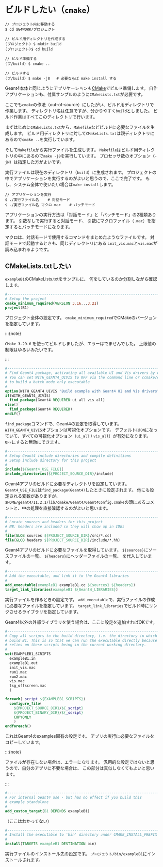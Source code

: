 # ビルドしたい（``cmake``）

```console
// プロジェクト内に移動する
$ cd $G4WORK/プロジェクト

// ビルド用ディレクトリを作成する
(プロジェクト) $ mkdir build
(プロジェクト)$ cd build

// ビルド準備する
(プ/build) $ cmake ..

// ビルドする
(プ/build) $ make -j8   # 必要ならば make install する
```

Geant4本体と同じようにアプリケーションも[CMake](https://cmake.org/)でビルド準備します。
自作アプリケーションも、付属サンプルのように``CMakeLists.txt``が必要です。

ここでも``cmake``の作法（out-of-source）にしたがい、ビルド用ディレクトリで作業します。
ディレクトリ名は任意ですが、分かりやすく``build``としました。
ビルド作業はすべてこのディレクトリで行います。

まずはじめに``CMakeLists.txt``から、``Makefile``などビルドに必要なファイルを生成します。
ビルド用ディレクトリに対して``CMakeLists.txt``は親ディレクトリにあるので``cmake ..``を実行しています。

そして``Makefile``から実行ファイルを生成します。
``Makefile``はビルド用ディレクトリの中にあるので``make -j8``を実行しています。
プロセッサ数のオプション（``-jN``）は指定した方がよいです。

実行ファイルは現在のディレクトリ（``build``）に生成されます。
プロジェクトの中でアプリケーションを実行するのがよいと思うので、ここで完了です。
もし、システム全体で使いたい場合は``make install``します。

```console
// アプリケーションを実行
$ ./実行ファイル名    # 対話モード
$ ./実行ファイル名 マクロ.mac    # バッチモード
```

アプリケーションの実行方法は「対話モード」と「バッチモード」の2種類あります。
引数なしで実行すると対話モード、
引数にマクロファイル（``.mac``）を指定するとバッチモードになります。

マクロは、対話モードで使用するコマンドをまとめたようなファイルです。
対話モードで起動するときも、同じディレクトリにある
``init_vis.mac``と``vis.mac``が読み込まれるようです。

## CMakeLists.txtしたい

``exampleB1``のCMakeLists.txtをサンプルに、
何をしているのか分割しながら確認します。

```cmake
#----------------------------------------------------------------------------
# Setup the project
cmake_minimum_required(VERSION 3.16...3.21)
project(B1)
```

プロジェクト全体の設定です。
``cmake_minimum_required``でCMakeのバージョンを指定しています。

:::{note}

``CMake 3.29.6`` を使ってビルドしましたが、エラーはでませんでした。
上限値の制限はゆるいみたいです。

:::

```cmake
#----------------------------------------------------------------------------
# Find Geant4 package, activating all available UI and Vis drivers by default
# You can set WITH_GEANT4_UIVIS to OFF via the command line or ccmake/cmake-gui
# to build a batch mode only executable
#
option(WITH_GEANT4_UIVIS "Build example with Geant4 UI and Vis drivers" ON)
if(WITH_GEANT4_UIVIS)
  find_package(Geant4 REQUIRED ui_all vis_all)
else()
  find_package(Geant4 REQUIRED)
endif()
```

``find_package``コマンドで、Geant4の設定を取得しています。
``WITH_GEANT4_UIVIS``オプションは可視化オプションです。
デフォルトは``ON``になっていて、すべての可視化オプション（``ui_all`` / ``vis_all``）が有効になります。
``OFF``にすると無効にできます。

```cmake
#----------------------------------------------------------------------------
# Setup Geant4 include directories and compile definitions
# Setup include directory for this project
#
include(${Geant4_USE_FILE})
include_directories(${PROJECT_SOURCE_DIR}/include)
```

Geant4アプリのビルドに必要なディレクトリを設定しています。
``Geant4_USE_FILE``は``find_package(Geant4)``したときに設定されます。
他にも設定される変数がありますが、``$HOME/geant4/11.2.1/lib/cmake/Geant4/Geant4Config.cmake``の頭にあるコメントと、中の処理を直接確認するのがよいと思います。

```cmake
#----------------------------------------------------------------------------
# Locate sources and headers for this project
# NB: headers are included so they will show up in IDEs
#
file(GLOB sources ${PROJECT_SOURCE_DIR}/src/*.cc)
file(GLOB headers ${PROJECT_SOURCE_DIR}/include/*.hh)
```

Geant4アプリのビルドに必要なファイルを取得しています。
``${sources}``にソースファイルの一覧、
``${headers}``にヘッダーファイルの一覧、
を代入しています。

```cmake
#----------------------------------------------------------------------------
# Add the executable, and link it to the Geant4 libraries
#
add_executable(exampleB1 exampleB1.cc ${sources} ${headers})
target_link_libraries(exampleB1 ${Geant4_LIBRARIES})
```

実行ファイルを作るときの設定です。
``add_executable``で、実行ファイルの作成に必要なファイルを指定しています。
``target_link_libraries``でビルド時にリンクさせるライブラリを指定しています。

Geant4以外の外部ライブラリを使う場合は、ここに設定を追加すればOKです。

```cmake
#----------------------------------------------------------------------------
# Copy all scripts to the build directory, i.e. the directory in which we
# build B1. This is so that we can run the executable directly because it
# relies on these scripts being in the current working directory.
#
set(EXAMPLEB1_SCRIPTS
  exampleB1.in
  exampleB1.out
  init_vis.mac
  run1.mac
  run2.mac
  vis.mac
  tsg_offscreen.mac
  )

foreach(_script ${EXAMPLEB1_SCRIPTS})
  configure_file(
    ${PROJECT_SOURCE_DIR}/${_script}
    ${PROJECT_BINARY_DIR}/${_script}
    COPYONLY
    )
endforeach()
```

これはGeant4のexamples固有の設定です。
アプリの実行に必要なファイルをコピーしています。

:::{note}

ファイルが存在しない場合は、エラーになります。
汎用的な設定ではないと思うので、自分のアプリに不要な場合は、
この部分は真似しなくてもよいと思います。

:::

```cmake
#----------------------------------------------------------------------------
# For internal Geant4 use - but has no effect if you build this
# example standalone
#
add_custom_target(B1 DEPENDS exampleB1)
```

（ここはわかってない）

```cmake
#----------------------------------------------------------------------------
# Install the executable to 'bin' directory under CMAKE_INSTALL_PREFIX
#
install(TARGETS exampleB1 DESTINATION bin)
```

実行ファイルのインストール先の設定です。
``プロジェクト/bin/exampleB1``にインストールされます。
